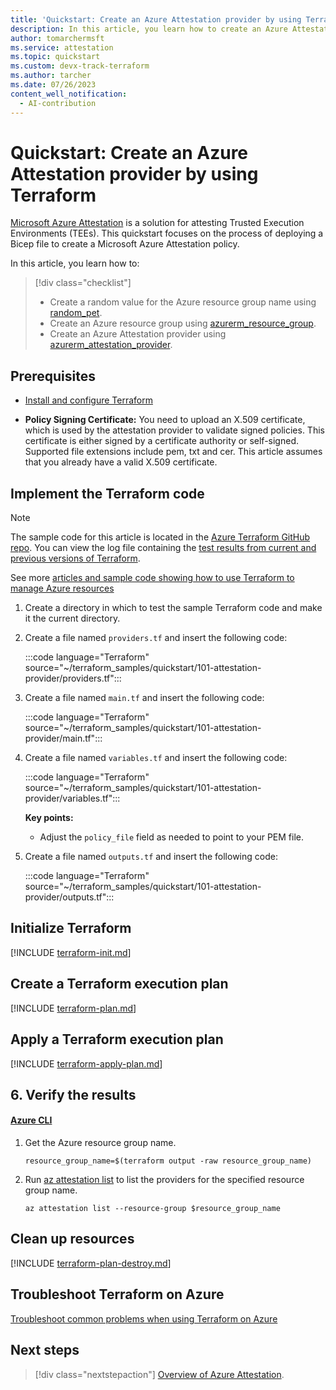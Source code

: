 ```yaml
---
title: 'Quickstart: Create an Azure Attestation provider by using Terraform'
description: In this article, you learn how to create an Azure Attestation provider using Terraform
author: tomarchermsft
ms.service: attestation
ms.topic: quickstart
ms.custom: devx-track-terraform
ms.author: tarcher
ms.date: 07/26/2023
content_well_notification: 
  - AI-contribution
---
```


# Quickstart: Create an Azure Attestation provider by using Terraform

[Microsoft Azure Attestation](overview.md) is a solution for attesting Trusted Execution Environments (TEEs). This quickstart focuses on the process of deploying a Bicep file to create a Microsoft Azure Attestation policy.

In this article, you learn how to:

> [!div class="checklist"]
> * Create a random value for the Azure resource group name using [random_pet](https://registry.terraform.io/providers/hashicorp/random/latest/docs/resources/pet).
> * Create an Azure resource group using [azurerm_resource_group](https://registry.terraform.io/providers/hashicorp/azurerm/latest/docs/resources/resource_group).
> * Create an Azure Attestation provider using [azurerm_attestation_provider](https://registry.terraform.io/providers/hashicorp/azurerm/latest/docs/resources/attestation).

## Prerequisites

- [Install and configure Terraform](/azure/developer/terraform/quickstart-configure)

- **Policy Signing Certificate:** You need to upload an X.509 certificate, which is used by the attestation provider to validate signed policies. This certificate is either signed by a certificate authority or self-signed. Supported file extensions include pem, txt and cer. This article assumes that you already have a valid X.509 certificate.

## Implement the Terraform code

> [!NOTE]
> The sample code for this article is located in the [Azure Terraform GitHub repo](https://github.com/Azure/terraform/tree/master/quickstart/101-attestation-provider). You can view the log file containing the [test results from current and previous versions of Terraform](https://github.com/Azure/terraform/tree/master/quickstart/101-attestation-provider/TestRecord.md).
>
> See more [articles and sample code showing how to use Terraform to manage Azure resources](/azure/terraform)

1. Create a directory in which to test the sample Terraform code and make it the current directory.

1. Create a file named `providers.tf` and insert the following code:

    :::code language="Terraform" source="~/terraform_samples/quickstart/101-attestation-provider/providers.tf":::

1. Create a file named `main.tf` and insert the following code:

    :::code language="Terraform" source="~/terraform_samples/quickstart/101-attestation-provider/main.tf":::

1. Create a file named `variables.tf` and insert the following code:

    :::code language="Terraform" source="~/terraform_samples/quickstart/101-attestation-provider/variables.tf":::
    
    **Key points:**
    
    - Adjust the `policy_file` field as needed to point to your PEM file.
    
1. Create a file named `outputs.tf` and insert the following code:

    :::code language="Terraform" source="~/terraform_samples/quickstart/101-attestation-provider/outputs.tf":::

## Initialize Terraform

[!INCLUDE [terraform-init.md](~/azure-dev-docs-pr/articles/terraform/includes/terraform-init.md)]

## Create a Terraform execution plan

[!INCLUDE [terraform-plan.md](~/azure-dev-docs-pr/articles/terraform/includes/terraform-plan.md)]

## Apply a Terraform execution plan

[!INCLUDE [terraform-apply-plan.md](~/azure-dev-docs-pr/articles/terraform/includes/terraform-apply-plan.md)]

## 6. Verify the results

#### [Azure CLI](#tab/azure-cli)

1. Get the Azure resource group name.

    ```console
    resource_group_name=$(terraform output -raw resource_group_name)
    ```

1. Run [az attestation list](/cli/azure/attestation#az-attestation-list) to list the providers for the specified resource group name.

    ```azurecli
    az attestation list --resource-group $resource_group_name
    ```

## Clean up resources

[!INCLUDE [terraform-plan-destroy.md](~/azure-dev-docs-pr/articles/terraform/includes/terraform-plan-destroy.md)]

## Troubleshoot Terraform on Azure

[Troubleshoot common problems when using Terraform on Azure](/azure/developer/terraform/troubleshoot)

## Next steps

> [!div class="nextstepaction"] 
> [Overview of Azure Attestation](overview.md).
